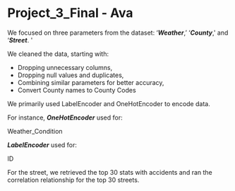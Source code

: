 # Project_3_Final - Ava

We focused on three parameters from the dataset: ‘***Weather***,’ ‘***County***,' and ‘***Street***. '

We cleaned the data, starting with:

 
* Dropping unnecessary columns,
* Dropping null values and duplicates,
* Combining similar parameters for better accuracy,
* Convert County names to County Codes

We primarily used LabelEncoder and OneHotEncoder to encode data.

For instance,
***OneHotEncoder*** used for:

Weather_Condition

***LabelEncoder*** used for:

ID

For the street, we retrieved the top 30 stats with accidents and ran the correlation relationship for the top 30 streets.
